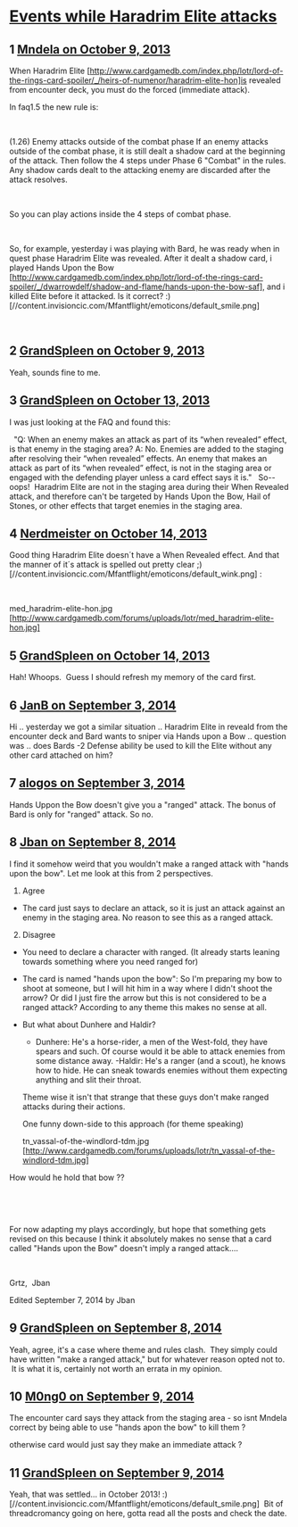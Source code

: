 # [Events while Haradrim Elite attacks](https://community.fantasyflightgames.com/topic/91789-events-while-haradrim-elite-attacks/)

## 1 [Mndela on October 9, 2013](https://community.fantasyflightgames.com/topic/91789-events-while-haradrim-elite-attacks/?do=findComment&comment=885016)

When Haradrim Elite [http://www.cardgamedb.com/index.php/lotr/lord-of-the-rings-card-spoiler/_/heirs-of-numenor/haradrim-elite-hon]is revealed from encounter deck, you must do the forced (immediate attack).

In faq1.5 the new rule is:

 

(1.26) Enemy attacks outside of the combat phase If an enemy attacks outside of the combat phase, it is still dealt a shadow card at the beginning of the attack. Then follow the 4 steps under Phase 6 "Combat" in the rules. Any shadow cards dealt to the attacking enemy are discarded after the attack resolves.

 

So you can play actions inside the 4 steps of combat phase.

 

So, for example, yesterday i was playing with Bard, he was ready when in quest phase Haradrim Elite was revealed. After it dealt a shadow card, i played Hands Upon the Bow [http://www.cardgamedb.com/index.php/lotr/lord-of-the-rings-card-spoiler/_/dwarrowdelf/shadow-and-flame/hands-upon-the-bow-saf], and i killed Elite before it attacked. Is it correct? :) [//content.invisioncic.com/Mfantflight/emoticons/default_smile.png]

 

## 2 [GrandSpleen on October 9, 2013](https://community.fantasyflightgames.com/topic/91789-events-while-haradrim-elite-attacks/?do=findComment&comment=885327)

Yeah, sounds fine to me. 

## 3 [GrandSpleen on October 13, 2013](https://community.fantasyflightgames.com/topic/91789-events-while-haradrim-elite-attacks/?do=findComment&comment=887916)

I was just looking at the FAQ and found this:

 
"Q: When an enemy makes an attack as part of its
“when revealed” effect, is that enemy in the staging
area?
A: No. Enemies are added to the staging after resolving
their “when revealed” effects. An enemy that makes an
attack as part of its “when revealed” effect, is not in
the staging area or engaged with the defending player
unless a card effect says it is."
 
So-- oops!  Haradrim Elite are not in the staging area during their When Revealed attack, and therefore can't be targeted by Hands Upon the Bow, Hail of Stones, or other effects that target enemies in the staging area.

## 4 [Nerdmeister on October 14, 2013](https://community.fantasyflightgames.com/topic/91789-events-while-haradrim-elite-attacks/?do=findComment&comment=888234)

Good thing Haradrim Elite doesn´t have a When Revealed effect. And that the manner of it´s attack is spelled out pretty clear ;) [//content.invisioncic.com/Mfantflight/emoticons/default_wink.png] :

 

med_haradrim-elite-hon.jpg [http://www.cardgamedb.com/forums/uploads/lotr/med_haradrim-elite-hon.jpg]

## 5 [GrandSpleen on October 14, 2013](https://community.fantasyflightgames.com/topic/91789-events-while-haradrim-elite-attacks/?do=findComment&comment=888434)

Hah! Whoops.  Guess I should refresh my memory of the card first.

## 6 [JanB on September 3, 2014](https://community.fantasyflightgames.com/topic/91789-events-while-haradrim-elite-attacks/?do=findComment&comment=1245205)

Hi .. yesterday we got a similar situation .. Haradrim Elite in reveald from the encounter deck and Bard wants to sniper via Hands upon a Bow .. question was .. does Bards -2 Defense ability be used to kill the Elite without any other card attached on him?

## 7 [alogos on September 3, 2014](https://community.fantasyflightgames.com/topic/91789-events-while-haradrim-elite-attacks/?do=findComment&comment=1245216)

Hands Uppon the Bow doesn't give you a "ranged" attack. The bonus of Bard is only for "ranged" attack. So no.

## 8 [Jban on September 8, 2014](https://community.fantasyflightgames.com/topic/91789-events-while-haradrim-elite-attacks/?do=findComment&comment=1252740)

I find it somehow weird that you wouldn't make a ranged attack with "hands upon the bow". Let me look at this from 2 perspectives.

1. Agree

 * The card just says to declare an attack, so it is just an attack against an enemy in the staging area. No reason to see this as a ranged attack.

2. Disagree

 * You need to declare a character with ranged. (It already starts leaning towards something where you need ranged for) 
 * The card is named "hands upon the bow": So I'm preparing my bow to shoot at someone, but I will hit him in a way where I didn't shoot the arrow? Or did I just fire the arrow but this is not considered to be a ranged attack? According to any theme this makes no sense at all.
    
 * But what about Dunhere and Haldir?
   
   - Dunhere: He's a horse-rider, a men of the West-fold, they have spears and such. Of course would it be able to attack enemies from some distance away.
   -Haldir: He's a ranger (and a scout), he knows how to hide. He can sneak towards enemies without them expecting anything and slit their throat. 
   
   Theme wise it isn't that strange that these guys don't make ranged attacks during their actions.
   
   One funny down-side to this approach (for theme speaking)
   
   tn_vassal-of-the-windlord-tdm.jpg [http://www.cardgamedb.com/forums/uploads/lotr/tn_vassal-of-the-windlord-tdm.jpg]

How would he hold that bow ??

 

 

For now adapting my plays accordingly, but hope that something gets revised on this because I think it absolutely makes no sense that a card called "Hands upon the Bow" doesn't imply a ranged attack....

 

Grtz, 
Jban
 

Edited September 7, 2014 by Jban

## 9 [GrandSpleen on September 8, 2014](https://community.fantasyflightgames.com/topic/91789-events-while-haradrim-elite-attacks/?do=findComment&comment=1252967)

Yeah, agree, it's a case where theme and rules clash.  They simply could have written "make a ranged attack," but for whatever reason opted not to.  It is what it is, certainly not worth an errata in my opinion.

## 10 [M0ng0 on September 9, 2014](https://community.fantasyflightgames.com/topic/91789-events-while-haradrim-elite-attacks/?do=findComment&comment=1255224)

The encounter card says they attack from the staging area - so isnt Mndela correct by being able to use "hands apon the bow" to kill them ?

otherwise card would just say they make an immediate attack ?

## 11 [GrandSpleen on September 9, 2014](https://community.fantasyflightgames.com/topic/91789-events-while-haradrim-elite-attacks/?do=findComment&comment=1255733)

Yeah, that was settled... in October 2013! :) [//content.invisioncic.com/Mfantflight/emoticons/default_smile.png]  Bit of threadcromancy going on here, gotta read all the posts and check the date.

